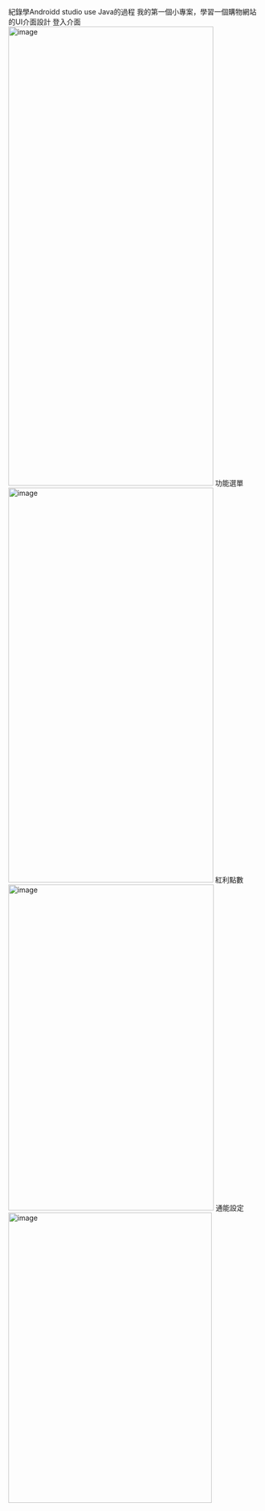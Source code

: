 紀錄學Androidd studio use Java的過程
我的第一個小專案，學習一個購物網站的UI介面設計
登入介面
<img width="408" height="914" alt="image" src="https://github.com/user-attachments/assets/fbff4ee0-542a-403d-9e23-3dba51052fc8" />
功能選單
<img width="408" height="786" alt="image" src="https://github.com/user-attachments/assets/1666c86b-0470-4d16-9fb7-ee5e9b3e255e" />
紅利點數
<img width="409" height="649" alt="image" src="https://github.com/user-attachments/assets/e9d4513d-1cf4-49d8-ade8-e52ab6edb4e6" />
通能設定
<img width="405" height="578" alt="image" src="https://github.com/user-attachments/assets/57eb1609-95b1-422a-9938-fbd4fc61f624" />

